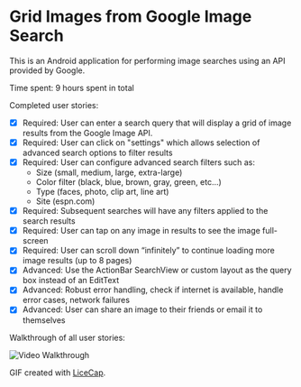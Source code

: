 # Grid Images from Google Image Search

This is an Android application for performing image searches using an API provided by Google.

Time spent: 9 hours spent in total

Completed user stories:

 * [x] Required: User can enter a search query that will display a grid of image results from the Google Image API.
 * [x] Required: User can click on "settings" which allows selection of advanced search options to filter results
 * [x] Required: User can configure advanced search filters such as:
     * Size (small, medium, large, extra-large)
     * Color filter (black, blue, brown, gray, green, etc...)
     * Type (faces, photo, clip art, line art)
     * Site (espn.com)
 * [x] Required: Subsequent searches will have any filters applied to the search results
 * [x] Required: User can tap on any image in results to see the image full-screen
 * [x] Required: User can scroll down “infinitely” to continue loading more image results (up to 8 pages)
 * [x] Advanced: Use the ActionBar SearchView or custom layout as the query box instead of an EditText
 * [x] Advanced: Robust error handling, check if internet is available, handle error cases, network failures
 * [x] Advanced: User can share an image to their friends or email it to themselves
 
Walkthrough of all user stories:

![Video Walkthrough](anim_image_search.gif)

GIF created with [LiceCap](http://www.cockos.com/licecap/).

